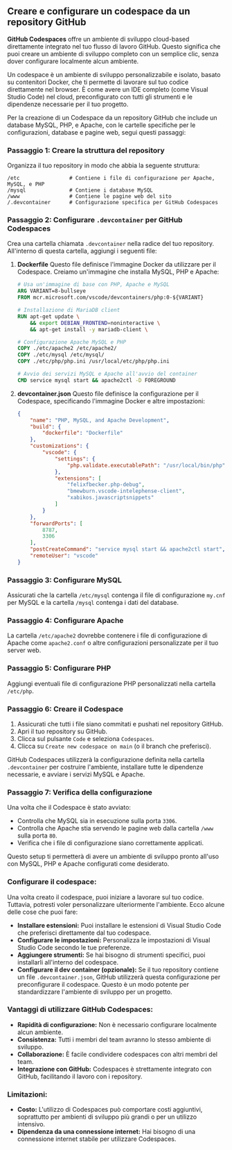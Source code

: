 ## Creare e configurare un codespace da un repository GitHub

**GitHub Codespaces** offre un ambiente di sviluppo cloud-based direttamente integrato nel tuo flusso di lavoro GitHub. Questo significa che puoi creare un ambiente di sviluppo completo con un semplice clic, senza dover configurare localmente alcun ambiente.

Un codespace è un ambiente di sviluppo personalizzabile e isolato, basato su contenitori Docker, che ti permette di lavorare sul tuo codice direttamente nel browser. È come avere un IDE completo (come Visual Studio Code) nel cloud, preconfigurato con tutti gli strumenti e le dipendenze necessarie per il tuo progetto.

Per la creazione di un Codespace da un repository GitHub che include un database MySQL, PHP, e Apache, con le cartelle specifiche per le configurazioni, database e pagine web, segui questi passaggi:

### Passaggio 1: Creare la struttura del repository

Organizza il tuo repository in modo che abbia la seguente struttura:

```
/etc                # Contiene i file di configurazione per Apache, MySQL, e PHP
/mysql              # Contiene i database MySQL
/www                # Contiene le pagine web del sito
/.devcontainer      # Configurazione specifica per GitHub Codespaces
```

### Passaggio 2: Configurare `.devcontainer` per GitHub Codespaces

Crea una cartella chiamata `.devcontainer` nella radice del tuo repository. All'interno di questa cartella, aggiungi i seguenti file:

1. **Dockerfile**
   Questo file definisce l'immagine Docker da utilizzare per il Codespace. Creiamo un'immagine che installa MySQL, PHP e Apache:

   ```Dockerfile
   # Usa un'immagine di base con PHP, Apache e MySQL
   ARG VARIANT=8-bullseye
   FROM mcr.microsoft.com/vscode/devcontainers/php:0-${VARIANT}

   # Installazione di MariaDB client
   RUN apt-get update \
       && export DEBIAN_FRONTEND=noninteractive \
       && apt-get install -y mariadb-client \ 

   # Configurazione Apache MySQL e PHP
   COPY ./etc/apache2 /etc/apache2/
   COPY ./etc/mysql /etc/mysql/
   COPY ./etc/php/php.ini /usr/local/etc/php/php.ini

   # Avvio dei servizi MySQL e Apache all'avvio del container
   CMD service mysql start && apache2ctl -D FOREGROUND
   ```

2. **devcontainer.json**
   Questo file definisce la configurazione per il Codespace, specificando l'immagine Docker e altre impostazioni:

   ```json
   {
       "name": "PHP, MySQL, and Apache Development",
       "build": {
           "dockerfile": "Dockerfile"
       },
       "customizations": {
           "vscode": {
               "settings": {
                   "php.validate.executablePath": "/usr/local/bin/php"
               },
               "extensions": [
                   "felixfbecker.php-debug",
                   "bmewburn.vscode-intelephense-client",
                   "xabikos.javascriptsnippets"
               ]
           }
       },
       "forwardPorts": [
           8787,
           3306
       ],
       "postCreateCommand": "service mysql start && apache2ctl start",
       "remoteUser": "vscode"
   }
   ```

### Passaggio 3: Configurare MySQL

Assicurati che la cartella `/etc/mysql` contenga il file di configurazione `my.cnf` per MySQL e la cartella `/mysql` contenga i dati del database.

### Passaggio 4: Configurare Apache

La cartella `/etc/apache2` dovrebbe contenere i file di configurazione di Apache come `apache2.conf` o altre configurazioni personalizzate per il tuo server web.

### Passaggio 5: Configurare PHP

Aggiungi eventuali file di configurazione PHP personalizzati nella cartella `/etc/php`.

### Passaggio 6: Creare il Codespace

1. Assicurati che tutti i file siano commitati e pushati nel repository GitHub.
2. Apri il tuo repository su GitHub.
3. Clicca sul pulsante `Code` e seleziona `Codespaces`.
4. Clicca su `Create new codespace on main` (o il branch che preferisci).

GitHub Codespaces utilizzerà la configurazione definita nella cartella `.devcontainer` per costruire l'ambiente, installare tutte le dipendenze necessarie, e avviare i servizi MySQL e Apache.

### Passaggio 7: Verifica della configurazione

Una volta che il Codespace è stato avviato:
- Controlla che MySQL sia in esecuzione sulla porta `3306`.
- Controlla che Apache stia servendo le pagine web dalla cartella `/www` sulla porta `80`.
- Verifica che i file di configurazione siano correttamente applicati.

Questo setup ti permetterà di avere un ambiente di sviluppo pronto all'uso con MySQL, PHP e Apache configurati come desiderato.


### Configurare il codespace:

Una volta creato il codespace, puoi iniziare a lavorare sul tuo codice. Tuttavia, potresti voler personalizzare ulteriormente l'ambiente. Ecco alcune delle cose che puoi fare:

* **Installare estensioni:** Puoi installare le estensioni di Visual Studio Code che preferisci direttamente dal tuo codespace.
* **Configurare le impostazioni:** Personalizza le impostazioni di Visual Studio Code secondo le tue preferenze.
* **Aggiungere strumenti:** Se hai bisogno di strumenti specifici, puoi installarli all'interno del codespace.
* **Configurare il dev container (opzionale):** Se il tuo repository contiene un file `.devcontainer.json`, GitHub utilizzerà questa configurazione per preconfigurare il codespace. Questo è un modo potente per standardizzare l'ambiente di sviluppo per un progetto.

### Vantaggi di utilizzare GitHub Codespaces:
* **Rapidità di configurazione:** Non è necessario configurare localmente alcun ambiente.
* **Consistenza:** Tutti i membri del team avranno lo stesso ambiente di sviluppo.
* **Collaborazione:** È facile condividere codespaces con altri membri del team.
* **Integrazione con GitHub:** Codespaces è strettamente integrato con GitHub, facilitando il lavoro con i repository.

### Limitazioni:
* **Costo:** L'utilizzo di Codespaces può comportare costi aggiuntivi, soprattutto per ambienti di sviluppo più grandi o per un utilizzo intensivo.
* **Dipendenza da una connessione internet:** Hai bisogno di una connessione internet stabile per utilizzare Codespaces.

